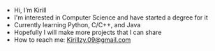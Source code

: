 - Hi, I’m Kirill
- I'm interested in Computer Science and have started a degree for it
- Currently learning Python, C/C++, and Java
- Hopefully I will make more projects that I can share
- How to reach me: Kirillzy.09@gmail.com

<!---
Kirillzy/Kirillzy is a ✨ special ✨ repository because its `README.md` (this file) appears on your GitHub profile.
You can click the Preview link to take a look at your changes.
--->
